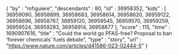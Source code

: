 {
  "by" : "mfiguiere",
  "descendants" : 80,
  "id" : 36958352,
  "kids" : [ 36959090, 36958899, 36958683, 36958614, 36958620, 36959122, 36958696, 36958767, 36959120, 36959545, 36959570, 36959259, 36959524, 36959283, 36958914, 36958877 ],
  "score" : 115,
  "time" : 1690907616,
  "title" : "Could the world go PFAS-free? Proposal to ban ‘forever chemicals’ fuels debate",
  "type" : "story",
  "url" : "https://www.nature.com/articles/d41586-023-02444-5"
}
